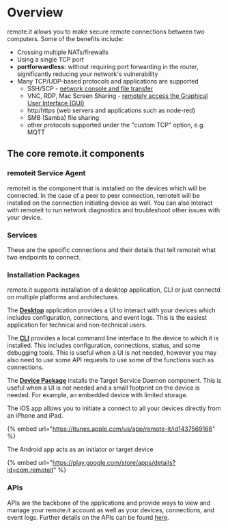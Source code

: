 # Overview

remote.it allows you to make secure remote connections between two computers. Some of the benefits include:

* Crossing multiple NATs/firewalls
* Using a single TCP port
* **portforwardless:** without requiring port forwarding in the router, significantly reducing your network's vulnerability
* Many TCP/UDP-based protocols and applications are supported
  * SSH/SCP - [network console and file transfer](https://support.remote.it/hc/en-us/sections/4412840105997-Remote-Console-and-File-Transfer)
  * VNC, RDP, Mac Screen Sharing - [remotely access the Graphical User Interface (GUI)](https://support.remote.it/hc/en-us/sections/4423781834253-Remote-desktop-control)
  * http/https (web servers and applications such as node-red)
  * SMB (Samba) file sharing
  * other protocols supported under the "custom TCP" option, e.g. MQTT

## The core remote.it components

### remoteit Service Agent

remoteit is the component that is installed on the devices which will be connected. In the case of a peer to peer connection, remoteit will be installed on the connection initiating device as well. You can also interact with remoteit to run network diagnostics and troubleshoot other issues with your device.

### Services

These are the specific connections and their details that tell remoteit what two endpoints to connect.&#x20;

### Installation Packages

remote.it supports installation of a desktop application, CLI or just connectd on multiple platforms and architectures.

The [**Desktop**](https://link.remote.it/support/desktop-overview) application provides a UI to interact with your devices which includes configuration, connections, and event logs. This is the easiest application for technical and non-technical users.

The [**CLI**](../../software/cli/overview.md) provides a local command line interface to the device to which it is installed. This includes configuration, connections, status, and some debugging tools. This is useful when a UI is not needed, however you may also need to use some API requests to use some of the functions such as connections.

The [**Device Package**](../../software/device-package/installation.md) installs the Target Service Daemon component. This is useful when a UI is not needed and a small footprint on the device is needed. For example, an embedded device with limited storage.

The iOS app allows you to initiate a connect to all your devices directly from an iPhone and iPad.

{% embed url="https://itunes.apple.com/us/app/remote-it/id1437569166" %}

The Android app acts as an initiator or target device

{% embed url="https://play.google.com/store/apps/details?id=com.remoteit" %}

### APIs

APIs are the backbone of the applications and provide ways to view and manage your remote.it account as well as your devices, connections, and event logs. Further details on the APIs can be found [here](../../developer-tools/api/usage/#what-is-graphql).
